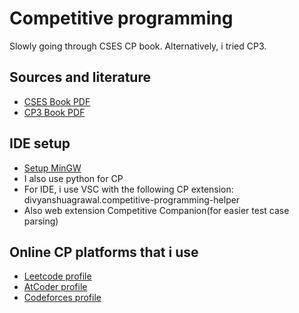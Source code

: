 # Competitive programming

Slowly going through CSES CP book. Alternatively, i tried CP3.

## Sources and literature
- <a href="https://cses.fi/book/book.pdf" target="_blank">CSES Book PDF</a>
- <a href="https://github.com/prasadgujar/CompetitiveProgramming/blob/master/book/Competitive%20Programming%203.pdf" target="_blank">CP3 Book PDF</a>

## IDE setup
- <a href="https://www.jetbrains.com/help/clion/quick-tutorial-on-configuring-clion-on-windows.html#MinGW" target="_blank">Setup MinGW</a>
- I also use python for CP
- For IDE, i use VSC with the following CP extension: divyanshuagrawal.competitive-programming-helper
- Also web extension Competitive Companion(for easier test case parsing)

## Online CP platforms that i use
- <a href="https://leetcode.com/kalyboros/" target="_blank">Leetcode profile</a>
- <a href="https://atcoder.jp/users/kalybor" target="_blank">AtCoder profile</a>
- <a href="https://codeforces.com/profile/kalybor" target="_blank">Codeforces profile</a>
